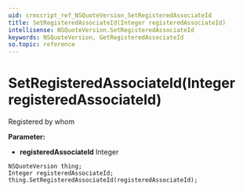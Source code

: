 ```yaml
---
uid: crmscript_ref_NSQuoteVersion_SetRegisteredAssociateId
title: SetRegisteredAssociateId(Integer registeredAssociateId)
intellisense: NSQuoteVersion.SetRegisteredAssociateId
keywords: NSQuoteVersion, GetRegisteredAssociateId
so.topic: reference
---
```


# SetRegisteredAssociateId(Integer registeredAssociateId)

Registered by whom

**Parameter:** 
* **registeredAssociateId** Integer

```crmscript
NSQuoteVersion thing;
Integer registeredAssociateId;
thing.SetRegisteredAssociateId(registeredAssociateId);
```

